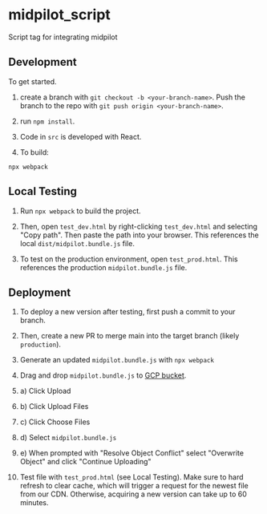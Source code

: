 # midpilot_script
Script tag for integrating midpilot


## Development

To get started.

1. create a branch with `git checkout -b <your-branch-name>`. Push the branch to the repo with `git push origin <your-branch-name>`.

2. run `npm install`.

3. Code in `src` is developed with React.

4. To build:
```
npx webpack
```

## Local Testing

1. Run `npx webpack` to build the project.

2. Then, open `test_dev.html` by right-clicking `test_dev.html` and selecting "Copy path". Then paste the path into your browser. This references the local `dist/midpilot.bundle.js` file.

3. To test on the production environment, open `test_prod.html`. This references the production `midpilot.bundle.js` file. 

## Deployment

1. To deploy a new version after testing, first push a commit to your branch.

2. Then, create a new PR to merge main into the target branch (likely `production`).

3. Generate an updated `midpilot.bundle.js` with `npx webpack`

4. Drag and drop `midpilot.bundle.js` to [GCP bucket](https://console.cloud.google.com/storage/browser/midpilot-script-1;tab=objects?project=midpilot-call-server-434813&supportedpurview=project&prefix=&forceOnObjectsSortingFiltering=false). 
4. a) Click Upload
4. b) Click Upload Files
4. c) Click Choose Files
4. d) Select `midpilot.bundle.js`
4. e) When prompted with "Resolve Object Conflict" select "Overwrite Object" and click "Continue Uploading"

5. Test file with `test_prod.html` (see Local Testing). Make sure to hard refresh to clear cache, which will trigger a request for the newest file from our CDN. Otherwise, acquiring a new version can take up to 60 minutes.